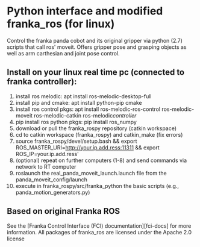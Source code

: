 # Python interface and modified franka_ros (for linux)
Control the franka panda cobot and its original gripper via python (2.7) scripts that call ros' moveit. Offers gripper pose and grasping objects as well as arm carthesian and joint pose control.

## Install on your linux real time pc (connected to franka controller):
1. install ros melodic: apt install ros-melodic-desktop-full
2. install pip and cmake: apt install python-pip cmake
3. install ros control pkgs: apt install ros-melodic-ros-control ros-melodic-moveit ros-melodic-catkin ros-melodic*controller*
4. pip install ros python pkgs: pip install ros_numpy
5. download or pull the franka_rospy repository (catkin workspace)
6. cd to catkin workspace (franka_rospy) and catkin_make (fix errors)
7. source franka_rospy/devel/setup.bash && export ROS_MASTER_URI=http://your.ip.add.ress:11311 && export ROS_IP=your.ip.add.ress'
8. (optional) repeat on further computers (1-8) and send commands via network to RT computer  
9. roslaunch the real_panda_moveit_launch.launch file from the panda_moveit_config/launch 
10. execute in franka_rospy/src/franka_python the basic scripts (e.g., panda_motion_generators.py)


## Based on original Franka ROS
See the [Franka Control Interface (FCI) documentation][fci-docs] for more information.
All packages of franka_ros are licensed under the Apache 2.0 license
